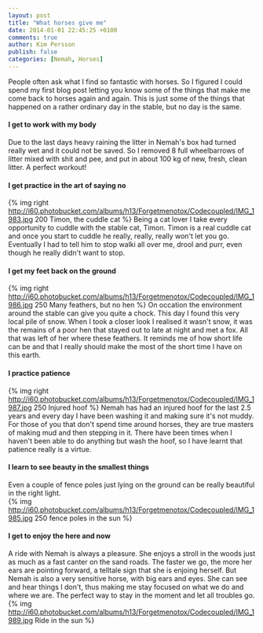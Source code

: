 ```yaml
---
layout: post
title: "What horses give me"
date: 2014-01-01 22:45:25 +0100
comments: true
author: Kim Persson
publish: false
categories: [Nemah, Horses]
---
```


People often ask what I find so fantastic with horses. So I figured I could spend my first blog post letting you know some of the things that make me come back to horses again and again. This is just some of the things that happened on a rather ordinary day in the stable, but no day is the same.

#### I get to work with my body
Due to the last days heavy raining the litter in Nemah's box had turned really wet and it could not be saved. So I removed 8 full wheelbarrows of litter mixed with shit and pee, and put in about 100 kg of new, fresh, clean litter. A perfect workout!  

#### I get practice in the art of saying no
{% img right http://i60.photobucket.com/albums/h13/Forgetmenotox/Codecoupled/IMG_1983.jpg 200 Timon, the cuddle cat %}
Being a cat lover I take every opportunity to cuddle with the stable cat, Timon. Timon is a real cuddle cat and once you start to cuddle he really, really, really won't let you go. Eventually I had to tell him to stop walki all over me, drool and purr, even though he really didn't want to stop.  

#### I get my feet back on the ground
{% img right http://i60.photobucket.com/albums/h13/Forgetmenotox/Codecoupled/IMG_1986.jpg 250 Many feathers, but no hen %}
On occation the environment around the stable can give you quite a chock. This day I found this very local pile of snow. When I took a closer look I realised it wasn't snow, it was the remains of a poor hen that stayed out to late at night and met a fox. All that was left of her where these feathers. It reminds me of how short life can be and that I really should make the most of the short time I have on this earth.  

#### I practice patience
{% img right http://i60.photobucket.com/albums/h13/Forgetmenotox/Codecoupled/IMG_1987.jpg 250 Injured hoof %}
Nemah has had an injured hoof for the last 2.5 years and every day I have been washing it and making sure it's not muddy. For those of you that don't spend time around horses, they are true masters of making mud and then stepping in it. There have been times when I haven't been able to do anything but wash the hoof, so I have learnt that patience really is a virtue.  

#### I learn to see beauty in the smallest things
Even a couple of fence poles just lying on the ground can be really beautiful in the right light.  
{% img http://i60.photobucket.com/albums/h13/Forgetmenotox/Codecoupled/IMG_1985.jpg 250 fence poles in the sun %}

#### I get to enjoy the here and now
A ride with Nemah is always a pleasure. She enjoys a stroll in the woods just as much as a fast canter on the sand roads. The faster we go, the more her ears are pointing forward, a telltale sign that she is enjoing herself. But Nemah is also a very sensitive horse, with big ears and eyes. She can see and hear things I don't, thus making me stay focused on what we do and where we are. The perfect way to stay in the moment and let all troubles go.  
{% img http://i60.photobucket.com/albums/h13/Forgetmenotox/Codecoupled/IMG_1989.jpg Ride in the sun %}

